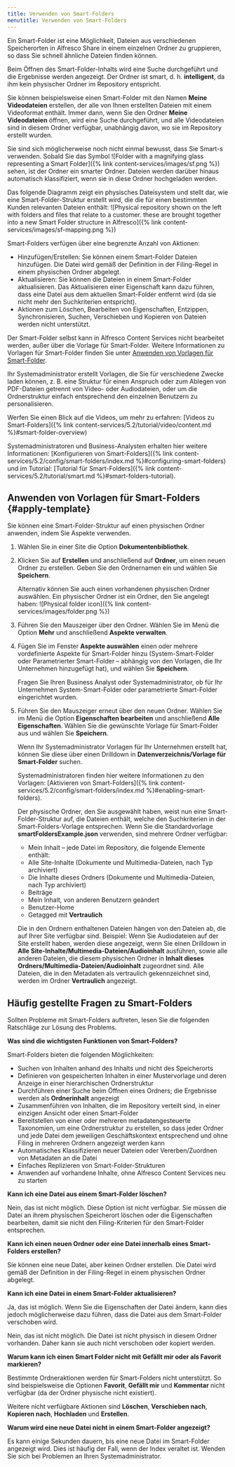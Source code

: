 ```yaml
---
title: Verwenden von Smart-Folders
menutitle: Verwenden von Smart-Folders
---
```


Ein Smart-Folder ist eine Möglichkeit, Dateien aus verschiedenen Speicherorten in Alfresco Share in einem einzelnen Ordner zu gruppieren, so dass Sie schnell ähnliche Dateien finden können.

Beim Öffnen des Smart-Folder-Inhalts wird eine Suche durchgeführt und die Ergebnisse werden angezeigt. Der Ordner ist smart, d. h. **intelligent**, da ihm kein physischer Ordner im Repository entspricht.

Sie können beispielsweise einen Smart-Folder mit den Namen **Meine Videodateien** erstellen, der alle von Ihnen erstellten Dateien mit einem Videoformat enthält. Immer dann, wenn Sie den Ordner **Meine Videodateien** öffnen, wird eine Suche durchgeführt, und alle Videodateien sind in diesem Ordner verfügbar, unabhängig davon, wo sie im Repository erstellt wurden.

Sie sind sich möglicherweise noch nicht einmal bewusst, dass Sie Smart-s verwenden. Sobald Sie das Symbol ![Folder with a magnifying glass representing a Smart Folder]({% link content-services/images/sf.png %}) sehen, ist der Ordner ein smarter Ordner. Dateien werden darüber hinaus automatisch klassifiziert, wenn sie in diese Ordner hochgeladen werden.

Das folgende Diagramm zeigt ein physisches Dateisystem und stellt dar, wie eine Smart-Folder-Struktur erstellt wird, die die für einen bestimmten Kunden relevanten Dateien enthält: ![Physical repository shown on the left with folders and files that relate to a customer.  these are brought together into a new Smart Folder structure in Alfresco]({% link content-services/images/sf-mapping.png %})

Smart-Folders verfügen über eine begrenzte Anzahl von Aktionen:

-   Hinzufügen/Erstellen: Sie können einem Smart-Folder Dateien hinzufügen. Die Datei wird gemäß der Definition in der Filing-Regel in einem physischen Ordner abgelegt.
-   Aktualisieren: Sie können die Dateien in einem Smart-Folder aktualisieren. Das Aktualisieren einer Eigenschaft kann dazu führen, dass eine Datei aus dem aktuellen Smart-Folder entfernt wird (da sie nicht mehr den Suchkriterien entspricht).
-   Aktionen zum Löschen, Bearbeiten von Eigenschaften, Entzippen, Synchronisieren, Suchen, Verschieben und Kopieren von Dateien werden nicht unterstützt.

Der Smart-Folder selbst kann in Alfresco Content Services nicht bearbeitet werden, außer über die Vorlage für Smart-Folder. Weitere Informationen zu Vorlagen für Smart-Folder finden Sie unter [Anwenden von Vorlagen für Smart-Folder](#apply-template).

Ihr Systemadministrator erstellt Vorlagen, die Sie für verschiedene Zwecke laden können, z. B. eine Struktur für einen Anspruch oder zum Ablegen von PDF-Dateien getrennt von Video- oder Audiodateien, oder um die Ordnerstruktur einfach entsprechend den einzelnen Benutzern zu personalisieren.

Werfen Sie einen Blick auf die Videos, um mehr zu erfahren: [Videos zu Smart-Folders]({% link content-services/5.2/tutorial/video/content.md %}#smart-folder-overview)

Systemadministratoren und Business-Analysten erhalten hier weitere Informationen: [Konfigurieren von Smart-Folders]({% link content-services/5.2/config/smart-folders/index.md %}#configuring-smart-folders) und im Tutorial: [Tutorial für Smart-Folders]({% link content-services/5.2/tutorial/smart.md %}#smart-folders-tutorial).

## Anwenden von Vorlagen für Smart-Folders {#apply-template}

Sie können eine Smart-Folder-Struktur auf einen physischen Ordner anwenden, indem Sie Aspekte verwenden.

1.  Wählen Sie in einer Site die Option **Dokumentenbibliothek**.

2.  Klicken Sie auf **Erstellen** und anschließend auf **Ordner**, um einen neuen Ordner zu erstellen. Geben Sie den Ordnernamen ein und wählen Sie **Speichern**.

    Alternativ können Sie auch einen vorhandenen physischen Ordner auswählen. Ein physischer Ordner ist ein Ordner, den Sie angelegt haben: ![Physical folder icon]({% link content-services/images/folder.png %})

3.  Führen Sie den Mauszeiger über den Ordner. Wählen Sie im Menü die Option **Mehr** und anschließend **Aspekte verwalten**.

4.  Fügen Sie im Fenster **Aspekte auswählen** einen oder mehrere vordefinierte Aspekte für Smart-Folder hinzu (System-Smart-Folder oder Parametrierter Smart-Folder – abhängig von den Vorlagen, die Ihr Unternehmen hinzugefügt hat), und wählen Sie **Speichern**.

    Fragen Sie Ihren Business Analyst oder Systemadministrator, ob für Ihr Unternehmen System-Smart-Folder oder parametrierte Smart-Folder eingerichtet wurden.

5.  Führen Sie den Mauszeiger erneut über den neuen Ordner. Wählen Sie im Menü die Option **Eigenschaften bearbeiten** und anschließend **Alle Eigenschaften**. Wählen Sie die gewünschte Vorlage für Smart-Folder aus und wählen Sie **Speichern**.

    Wenn Ihr Systemadministrator Vorlagen für Ihr Unternehmen erstellt hat, können Sie diese über einen Drilldown in **Datenverzeichnis/Vorlage für Smart-Folder** suchen.

    Systemadministratoren finden hier weitere Informationen zu den Vorlagen: [Aktivieren von Smart-Folders]({% link content-services/5.2/config/smart-folders/index.md %}#enabling-smart-folders).

    Der physische Ordner, den Sie ausgewählt haben, weist nun eine Smart-Folder-Struktur auf, die Dateien enthält, welche den Suchkriterien in der Smart-Folders-Vorlage entsprechen. Wenn Sie die Standardvorlage **smartFoldersExample.json** verwenden, sind mehrere Ordner verfügbar:

    -   Mein Inhalt – jede Datei im Repository, die folgende Elemente enthält:
    -   Alle Site-Inhalte (Dokumente und Multimedia-Dateien, nach Typ archiviert)
    -   Die Inhalte dieses Ordners (Dokumente und Multimedia-Dateien, nach Typ archiviert)
    -   Beiträge
    -   Mein Inhalt, von anderen Benutzern geändert
    -   Benutzer-Home
    -   Getagged mit **Vertraulich**

    Die in den Ordnern enthaltenen Dateien hängen von den Dateien ab, die auf Ihrer Site verfügbar sind. Beispiel: Wenn Sie Audiodateien auf der Site erstellt haben, werden diese angezeigt, wenn Sie einen Drilldown in **Alle Site-Inhalte/Multimedia-Dateien/Audioinhalt** ausführen, sowie alle anderen Dateien, die diesem physischen Ordner in **Inhalt dieses Ordners/Multimedia-Dateien/Audioinhalt** zugeordnet sind. Alle Dateien, die in den Metadaten als vertraulich gekennzeichnet sind, werden im Ordner **Vertraulich** angezeigt.

## Häufig gestellte Fragen zu Smart-Folders

Sollten Probleme mit Smart-Folders auftreten, lesen Sie die folgenden Ratschläge zur Lösung des Problems.

**Was sind die wichtigsten Funktionen von Smart-Folders?**

Smart-Folders bieten die folgenden Möglichkeiten:

-   Suchen von Inhalten anhand des Inhalts und nicht des Speicherorts
-   Definieren von gespeicherten Inhalten in einer Mustervorlage und deren Anzeige in einer hierarchischen Ordnerstruktur
-   Durchführen einer Suche beim Öffnen eines Ordners; die Ergebnisse werden als **Ordnerinhalt** angezeigt
-   Zusammenführen von Inhalten, die im Repository verteilt sind, in einer einzigen Ansicht oder einen Smart-Folder
-   Bereitstellen von einer oder mehreren metadatengesteuerte Taxonomien, um eine Ordnerstruktur zu erstellen, so dass jeder Ordner und jede Datei dem jeweiligen Geschäftskontext entsprechend und ohne Filing in mehreren Ordnern angezeigt werden kann
-   Automatisches Klassifizieren neuer Dateien oder Vererben/Zuordnen von Metadaten an die Datei
-   Einfaches Replizieren von Smart-Folder-Strukturen
-   Anwenden auf vorhandene Inhalte, ohne Alfresco Content Services neu zu starten

**Kann ich eine Datei aus einem Smart-Folder löschen?**

Nein, das ist nicht möglich. Diese Option ist nicht verfügbar. Sie müssen die Datei an ihrem physischen Speicherort löschen oder die Eigenschaften bearbeiten, damit sie nicht den Filing-Kriterien für den Smart-Folder entsprechen.

**Kann ich einen neuen Ordner oder eine Datei innerhalb eines Smart-Folders erstellen?**

Sie können eine neue Datei, aber keinen Ordner erstellen. Die Datei wird gemäß der Definition in der Filing-Regel in einem physischen Ordner abgelegt.

**Kann ich eine Datei in einem Smart-Folder aktualisieren?**

Ja, das ist möglich. Wenn Sie die Eigenschaften der Datei ändern, kann dies jedoch möglicherweise dazu führen, dass die Datei aus dem Smart-Folder verschoben wird.

Nein, das ist nicht möglich. Die Datei ist nicht physisch in diesem Ordner vorhanden. Daher kann sie auch nicht verschoben oder kopiert werden.

**Warum kann ich einen Smart Folder nicht mit Gefällt mir oder als Favorit markieren?**

Bestimmte Ordneraktionen werden für Smart-Folders nicht unterstützt. So sind beispielsweise die Optionen **Favorit**, **Gefällt mir** und **Kommentar** nicht verfügbar (da der Ordner physische nicht existiert).

Weitere nicht verfügbare Aktionen sind **Löschen**, **Verschieben nach**, **Kopieren nach**, **Hochladen** und **Erstellen**.

**Warum wird eine neue Datei nicht in einem Smart-Folder angezeigt?**

Es kann einige Sekunden dauern, bis eine neue Datei im Smart-Folder angezeigt wird. Dies ist häufig der Fall, wenn der Index veraltet ist. Wenden Sie sich bei Problemen an Ihren Systemadministrator.
